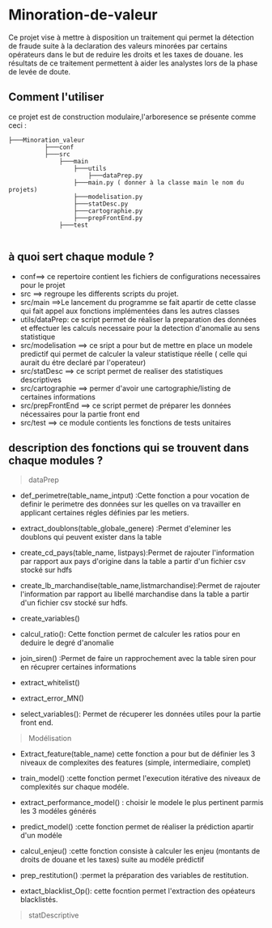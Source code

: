 # Minoration-de-valeur
Ce projet vise à mettre à disposition un traitement qui permet la détection de fraude suite à la declaration des valeurs minorées par certains opérateurs dans le but de reduire les droits et les taxes de douane.
les résultats de ce traitement permettent à aider les analystes lors de la phase de levée de doute.
## Comment l'utiliser
ce projet est de construction modulaire,l'arboresence se présente comme ceci :

```
├───Minoration_valeur
          ├───conf
          ├───src
              ├───main
                  ├───utils
                      ├───dataPrep.py
                  ├───main.py ( donner à la classe main le nom du projets)
                  ├───modelisation.py
                  ├───statDesc.py
                  ├───cartographie.py
                  ├───prepFrontEnd.py
              ├───test
           
```
## à quoi sert chaque module ?
* conf==> ce repertoire contient les fichiers de configurations necessaires pour le projet
* src ==> regroupe les differents scripts du projet.
* src/main ==>Le lancement du programme se fait apartir de cette classe qui fait appel aux fonctions implémentées dans les autres classes 
* utils/dataPrep: ce script permet de réaliser la preparation des données et effectuer les calculs necessaire pour la detection d'anomalie au sens statistique 
* src/modelisation ==> ce sript a pour but de mettre en place un modele predictif qui permet de calculer la valeur statistique réelle ( celle qui aurait du étre declaré par l'operateur)
* src/statDesc ==> ce script permet de realiser des statistiques descriptives
* src/cartographie ==> permer d'avoir une cartographie/listing de certaines informations
* src/prepFrontEnd ==> ce script permet de préparer les données nécessaires pour la partie front end
* src/test ==> ce module contients les fonctions de tests unitaires 
## description des fonctions qui se trouvent dans chaque modules ?
 
> dataPrep
* def_perimetre(table_name_intput) :Cette fonction a pour vocation de definir le perimetre des données sur les quelles on va travailler en applicant certaines régles définies par les metiers.
* extract_doublons(table_globale_genere) :Permet d'eleminer les doublons qui peuvent exister dans la table
* create_cd_pays(table_name, listpays):Permet de rajouter l'information par rapport aux pays d'origine dans la table a partir d'un fichier csv stocké sur hdfs
* create_lb_marchandise(table_name,listmarchandise):Permet de rajouter l'information par rapport au libellé  marchandise dans la table a partir d'un fichier csv stocké sur hdfs.
* create_variables()

* calcul_ratio(): Cette fonction permet de calculer les ratios pour en deduire le degré d'anomalie 
* join_siren() :Permet de faire un rapprochement avec la table siren pour en récuprer certaines informations
* extract_whitelist()

* extract_error_MN()

* select_variables(): Permet de récuperer les données utiles pour la partie front end.

> Modélisation
* Extract_feature(table_name)
cette fonction a pour but de définier les 3 niveaux de complexites des features (simple, intermediaire, complet)
* train_model() :cette fonction permet l'execution itérative des niveaux de complexités sur chaque modéle.
* extract_performance_model() :  choisir le modele le plus pertinent parmis les 3 modéles générés 

* predict_model() :cette fonction permet de réaliser la prédiction apartir d'un modéle

* calcul_enjeu() :cette fonction consiste à calculer les enjeu (montants de droits de douane et les taxes) suite au modéle prédictif
* prep_restitution() :permet la préparation des variables de restitution.
* extact_blacklist_Op(): cette focntion permet l'extraction des opéateurs blacklistés.

> statDescriptive









 



